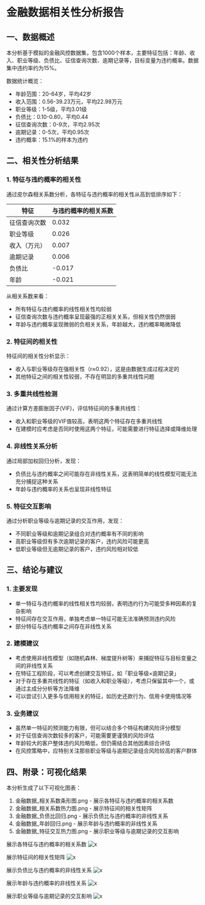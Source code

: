 # 金融数据相关性分析报告

## 一、数据概述

本分析基于模拟的金融风控数据集，包含1000个样本，主要特征包括：年龄、收入、职业等级、负债比、征信查询次数、逾期记录等，目标变量为违约概率。数据集中违约率约为15%。

数据统计概览：
- 年龄范围：20-64岁，平均42岁
- 收入范围：0.56-39.23万元，平均22.98万元
- 职业等级：1-5级，平均3.01级
- 负债比：0.10-0.80，平均0.44
- 征信查询次数：0-9次，平均2.95次
- 逾期记录：0-5次，平均0.95次
- 违约概率：15.1%的样本为违约

## 二、相关性分析结果

### 1. 特征与违约概率的相关性

通过皮尔森相关系数分析，各特征与违约概率的相关性从高到低排序如下：

| 特征 | 与违约概率的相关系数 |
| --- | --- |
| 征信查询次数 | 0.032 |
| 职业等级 | 0.026 |
| 收入（万元） | 0.007 |
| 逾期记录 | 0.006 |
| 负债比 | -0.017 |
| 年龄 | -0.021 |

从相关系数来看：
- 所有特征与违约概率的线性相关性均较弱
- 征信查询次数与违约概率呈现最强的正相关关系，但相关性仍然很弱
- 年龄与违约概率呈现微弱的负相关关系，年龄越大，违约概率略微降低

### 2. 特征间的相关性

特征间的相关性分析显示：
- 收入与职业等级存在强相关性（r≈0.92），这是由数据生成过程决定的
- 其他特征之间的相关性较弱，不存在明显的多重共线性问题

### 3. 多重共线性检测

通过计算方差膨胀因子(VIF)，评估特征间的多重共线性：
- 收入和职业等级的VIF值较高，表明这两个特征存在多重共线性
- 在建模时应考虑是否同时使用这两个特征，可能需要进行特征选择或降维处理

### 4. 非线性关系分析

通过局部加权回归分析，发现：
- 负债比与违约概率之间可能存在非线性关系，这表明简单的线性模型可能无法充分捕捉这种关系
- 年龄与违约概率的关系也呈现非线性特征

### 5. 特征交互影响

通过分析职业等级与逾期记录的交互作用，发现：
- 不同职业等级和逾期记录组合对违约概率有不同的影响
- 高职业等级但有多次逾期记录的客户，违约风险可能更高
- 低职业等级但无逾期记录的客户，违约风险相对较低

## 三、结论与建议

### 1. 主要发现

- 单一特征与违约概率的线性相关性均较弱，表明违约行为可能受多种因素的复杂影响
- 特征间存在交互作用，单独考虑单一特征可能无法准确预测违约风险
- 部分特征与违约概率之间存在非线性关系

### 2. 建模建议

- 考虑使用非线性模型（如随机森林、梯度提升树等）来捕捉特征与目标变量之间的非线性关系
- 在特征工程阶段，可以考虑创建交互特征，如「职业等级×逾期记录」
- 对于存在多重共线性的特征（如收入和职业等级），考虑只保留其中一个，或通过主成分分析等方法降维
- 可以尝试引入更多与信用相关的特征，如历史还款行为、信用卡使用情况等

### 3. 业务建议

- 虽然单一特征的预测能力有限，但可以结合多个特征构建风险评分模型
- 对于征信查询次数较多的客户，可能需要更谨慎的风险评估
- 年龄较大的客户整体违约风险略低，但仍需结合其他因素综合评估
- 在风控策略中，应特别关注那些职业等级与逾期记录组合风险较高的客户群体

## 四、附录：可视化结果

本分析生成了以下可视化图表：

1. 金融数据_相关系数条形图.png - 展示各特征与违约概率的相关系数
2. 金融数据_相关系数热力图.png - 展示特征间的相关性矩阵
3. 金融数据_负债比回归.png - 展示负债比与违约概率的非线性关系
4. 金融数据_年龄回归.png - 展示年龄与违约概率的非线性关系
5. 金融数据_特征交互热力图.png - 展示职业等级与逾期记录的交互影响

展示各特征与违约概率的相关系数
![x](金融数据_相关系数条形图.png) 

展示特征间的相关性矩阵
![x](金融数据_相关系数热力图.png)

展示负债比与违约概率的非线性关系
![x](金融数据_负债比回归.png)

展示年龄与违约概率的非线性关系
![x](金融数据_年龄回归.png) 

展示职业等级与逾期记录的交互影响
![x](金融数据_特征交互热力图.png)